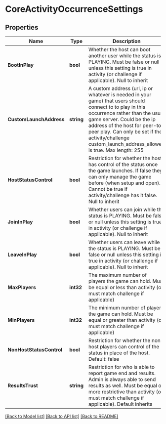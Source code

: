 # CoreActivityOccurrenceSettings

## Properties
Name | Type | Description | Notes
------------ | ------------- | ------------- | -------------
**BootInPlay** | **bool** | Whether the host can boot another user while the status is PLAYING. Must be false or null unless this setting is true in activity (or challenge if applicable). Null to inherit | [optional] [default to null]
**CustomLaunchAddress** | **string** | A custom address (url, ip or whatever is needed in your game) that users should connect to to play in this occurrence rather than the usual game server. Could be the ip address of the host for peer-to-peer play. Can only be set if the activity/challenge custom_launch_address_allowed is true. Max length: 255 | [optional] [default to null]
**HostStatusControl** | **bool** | Restriction for whether the host has control of the status once the game launches. If false they can only manage the game before (when setup and open). Cannot be true if activity/challenge has it false. Null to inherit | [optional] [default to null]
**JoinInPlay** | **bool** | Whether users can join while the status is PLAYING. Must be false or null unless this setting is true in activity (or challenge if applicable). Null to inherit | [optional] [default to null]
**LeaveInPlay** | **bool** | Whether users can leave while the status is PLAYING. Must be false or null unless this setting is true in activity (or challenge if applicable). Null to inherit | [optional] [default to null]
**MaxPlayers** | **int32** | The maximum number of players the game can hold. Must be equal or less than activity (or must match challenge if applicable) | [optional] [default to null]
**MinPlayers** | **int32** | The minimum number of players the game can hold. Must be equal or greater than activity (or must match challenge if applicable) | [optional] [default to null]
**NonHostStatusControl** | **bool** | Restriction for whether the non-host players can control of the status in place of the host. Default: false | [optional] [default to null]
**ResultsTrust** | **string** | Restriction for who is able to report game end and results. Admin is always able to send results as well. Must be equal or more restrictive than activity (or must match challenge if applicable). Default inherits | [optional] [default to null]

[[Back to Model list]](../README.md#documentation-for-models) [[Back to API list]](../README.md#documentation-for-api-endpoints) [[Back to README]](../README.md)


